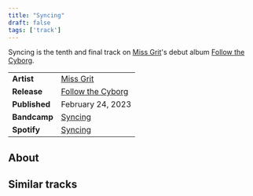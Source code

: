 ```yaml
---
title: "Syncing"
draft: false
tags: ['track']
---
```


Syncing is the tenth and final track on [Miss Grit](artists/Miss%20Grit.md)'s debut album [Follow the Cyborg](releases/Miss%20Grit/Follow%20the%20Cyborg.md).

|                  |                                                                                                 |
| ---------------- | ----------------------------------------------------------------------------------------------- |
| **Artist**       | [Miss Grit](artists/Miss%20Grit.md)                                                             |
| **Release**      | [Follow the Cyborg](releases/Miss%20Grit/Follow%20the%20Cyborg.md)                              |
| **Published**    | February 24, 2023                                                                               |
| **Bandcamp**     | [Syncing](https://missgrit.bandcamp.com/track/syncing)                                          |
| **Spotify**      | [Syncing](https://open.spotify.com/track/6EHbEkJ3uZXhg3E9G37QJ9?si=58b1fc39e8af4745)            |

## About


## Similar tracks
